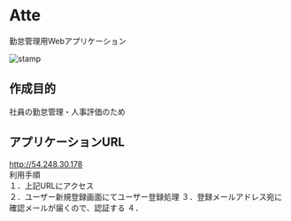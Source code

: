 # Atte
勤怠管理用Webアプリケーション

![stamp](https://github.com/fujiwara-takeshi/20240310_fujiwara_Atte_EC2/assets/151005520/ede64ce3-3716-4222-b2f0-1a09f5776557)

## 作成目的
社員の勤怠管理・人事評価のため

## アプリケーションURL
http://54.248.30.178</br>
利用手順</br>
１．上記URLにアクセス</br>
２．ユーザー新規登録画面にてユーザー登録処理
３．登録メールアドレス宛に確認メールが届くので、認証する
４．
